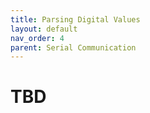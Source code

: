 ```yaml
---
title: Parsing Digital Values
layout: default
nav_order: 4
parent: Serial Communication
---
```



# TBD